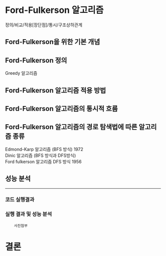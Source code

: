 # Ford-Fulkerson 알고리즘

정의/비교/적용[장단점]/통시/구조상하관계

## Ford-Fulkerson을 위한 기본 개념

## Ford-Fulkerson 정의
Greedy 알고리즘

## Ford-Fulkerson 알고리즘 적용 방법

## Ford-Fulkerson 알고리즘의 통시적 흐름

## Ford-Fulkerson 알고리즘의 경로 탐색법에 따른 알고리즘 종류
Edmond-Karp 알고리즘 (BFS 방식) 1972  
Dinic 알고리즘 (BFS 방식과 DFS방식)  
Ford fulkerson 알고리즘 DFS 방식 1956  

## 성능 분석
---

### 코드 실행결과

### 실행 결과 및 성능 분석
        사진첨부

# 결론

